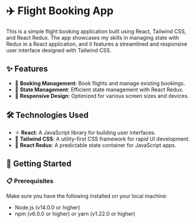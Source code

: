 # ✈️ Flight Booking App

This is a simple flight booking application built using React, Tailwind CSS, and React Redux. The app showcases my skills in managing state with Redux in a React application, and it features a streamlined and responsive user interface designed with Tailwind CSS.

## ✨ Features

- 💺 **Booking Management**: Book flights and manage existing bookings.
- 🔄 **State Management**: Efficient state management with React Redux.
- 📱 **Responsive Design**: Optimized for various screen sizes and devices.

## 🛠 Technologies Used

- ⚛️ **React**: A JavaScript library for building user interfaces.
- 🎨 **Tailwind CSS**: A utility-first CSS framework for rapid UI development.
- 🔄 **React Redux**: A predictable state container for JavaScript apps.

## 🚀 Getting Started

### 📋 Prerequisites

Make sure you have the following installed on your local machine:

- Node.js (v14.0.0 or higher)
- npm (v6.0.0 or higher) or yarn (v1.22.0 or higher)
